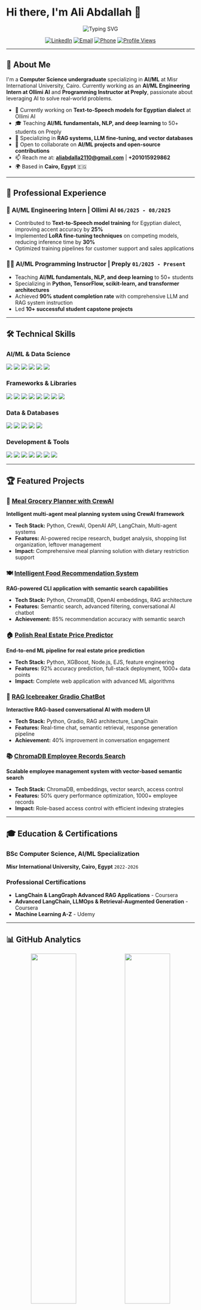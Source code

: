 # Hi there, I'm Ali Abdallah 👋

<div align="center">
  <img src="https://readme-typing-svg.herokuapp.com?font=Fira+Code&size=24&duration=3000&pause=1000&color=00D4AA&center=true&vCenter=true&width=600&height=60&lines=Computer+Science+%26+AI%2FML+Student;AI%2FML+Engineering+Intern+%40+Ollimi+AI;Programming+Instructor+%40+Preply;Building+Intelligent+Solutions;Always+Learning+%26+Growing" alt="Typing SVG" />
</div>

<div align="center">
  
[![LinkedIn](https://img.shields.io/badge/LinkedIn-0077B5?style=for-the-badge&logo=linkedin&logoColor=white)](https://www.linkedin.com/in/ali-abdallah-b5ba792b6/)
[![Email](https://img.shields.io/badge/Email-D14836?style=for-the-badge&logo=gmail&logoColor=white)](mailto:aliabdalla2110@gmail.com)
[![Phone](https://img.shields.io/badge/Phone-25D366?style=for-the-badge&logo=whatsapp&logoColor=white)](tel:+201015929862)
[![Profile Views](https://komarev.com/ghpvc/?username=AliAbdallah21&color=brightgreen&style=for-the-badge)](https://github.com/AliAbdallah21)

</div>

---

## 🚀 About Me

I'm a **Computer Science undergraduate** specializing in **AI/ML** at Misr International University, Cairo. Currently working as an **AI/ML Engineering Intern at Ollimi AI** and **Programming Instructor at Preply**, passionate about leveraging AI to solve real-world problems.

- 🔭 Currently working on **Text-to-Speech models for Egyptian dialect** at Ollimi AI
- 🎓 Teaching **AI/ML fundamentals, NLP, and deep learning** to 50+ students on Preply
- 🌱 Specializing in **RAG systems, LLM fine-tuning, and vector databases**
- 👯 Open to collaborate on **AI/ML projects and open-source contributions**
- 📫 Reach me at: **aliabdalla2110@gmail.com** | **+201015929862**
- 🌍 Based in **Cairo, Egypt** 🇪🇬

---

## 💼 Professional Experience

### 🤖 AI/ML Engineering Intern | **Ollimi AI** `06/2025 - 08/2025`
- Contributed to **Text-to-Speech model training** for Egyptian dialect, improving accent accuracy by **25%**
- Implemented **LoRA fine-tuning techniques** on competing models, reducing inference time by **30%**
- Optimized training pipelines for customer support and sales applications

### 👨‍🏫 AI/ML Programming Instructor | **Preply** `01/2025 - Present`
- Teaching **AI/ML fundamentals, NLP, and deep learning** to 50+ students
- Specializing in **Python, TensorFlow, scikit-learn, and transformer architectures**
- Achieved **90% student completion rate** with comprehensive LLM and RAG system instruction
- Led **10+ successful student capstone projects**

---

## 🛠️ Technical Skills

### **AI/ML & Data Science**
<div align="left">
  <img src="https://img.shields.io/badge/Machine_Learning-FF6F00?style=for-the-badge&logo=tensorflow&logoColor=white" />
  <img src="https://img.shields.io/badge/Deep_Learning-FF6F00?style=for-the-badge&logo=pytorch&logoColor=white" />
  <img src="https://img.shields.io/badge/NLP-4285F4?style=for-the-badge&logo=google&logoColor=white" />
  <img src="https://img.shields.io/badge/Computer_Vision-00599C?style=for-the-badge&logo=opencv&logoColor=white" />
  <img src="https://img.shields.io/badge/LLM_Fine_tuning-FF6B35?style=for-the-badge" />
  <img src="https://img.shields.io/badge/RAG_Systems-2E8B57?style=for-the-badge" />
</div>

### **Frameworks & Libraries**
<div align="left">
  <img src="https://img.shields.io/badge/Python-3776AB?style=for-the-badge&logo=python&logoColor=white" />
  <img src="https://img.shields.io/badge/TensorFlow-FF6F00?style=for-the-badge&logo=tensorflow&logoColor=white" />
  <img src="https://img.shields.io/badge/PyTorch-EE4C2C?style=for-the-badge&logo=pytorch&logoColor=white" />
  <img src="https://img.shields.io/badge/scikit--learn-F7931E?style=for-the-badge&logo=scikit-learn&logoColor=white" />
  <img src="https://img.shields.io/badge/Hugging_Face-FFD21E?style=for-the-badge&logo=huggingface&logoColor=black" />
  <img src="https://img.shields.io/badge/LangChain-1C3C3C?style=for-the-badge" />
  <img src="https://img.shields.io/badge/LlamaIndex-000000?style=for-the-badge" />
  <img src="https://img.shields.io/badge/OpenAI_API-412991?style=for-the-badge&logo=openai&logoColor=white" />
</div>

### **Data & Databases**
<div align="left">
  <img src="https://img.shields.io/badge/ChromaDB-FF6B35?style=for-the-badge" />
  <img src="https://img.shields.io/badge/FAISS-0467DF?style=for-the-badge" />
  <img src="https://img.shields.io/badge/PostgreSQL-316192?style=for-the-badge&logo=postgresql&logoColor=white" />
  <img src="https://img.shields.io/badge/MongoDB-47A248?style=for-the-badge&logo=mongodb&logoColor=white" />
  <img src="https://img.shields.io/badge/Docker-2496ED?style=for-the-badge&logo=docker&logoColor=white" />
</div>

### **Development & Tools**
<div align="left">
  <img src="https://img.shields.io/badge/JavaScript-F7DF1E?style=for-the-badge&logo=javascript&logoColor=black" />
  <img src="https://img.shields.io/badge/React-20232A?style=for-the-badge&logo=react&logoColor=61DAFB" />
  <img src="https://img.shields.io/badge/Node.js-43853D?style=for-the-badge&logo=node.js&logoColor=white" />
  <img src="https://img.shields.io/badge/C++-00599C?style=for-the-badge&logo=cplusplus&logoColor=white" />
  <img src="https://img.shields.io/badge/Java-ED8B00?style=for-the-badge&logo=java&logoColor=white" />
  <img src="https://img.shields.io/badge/Git-F05032?style=for-the-badge&logo=git&logoColor=white" />
  <img src="https://img.shields.io/badge/Linux-FCC624?style=for-the-badge&logo=linux&logoColor=black" />
</div>

---

## 🏆 Featured Projects

### 🎯 [Meal Grocery Planner with CrewAI](https://github.com/AliAbdallah21/Meal-Grocery-Planner-with-CrewAI)
**Intelligent multi-agent meal planning system using CrewAI framework**
- **Tech Stack:** Python, CrewAI, OpenAI API, LangChain, Multi-agent systems
- **Features:** AI-powered recipe research, budget analysis, shopping list organization, leftover management
- **Impact:** Comprehensive meal planning solution with dietary restriction support

### 🍽️ [Intelligent Food Recommendation System](https://github.com/AliAbdallah21/Food-Recommendation-System)
**RAG-powered CLI application with semantic search capabilities**
- **Tech Stack:** Python, ChromaDB, OpenAI embeddings, RAG architecture
- **Features:** Semantic search, advanced filtering, conversational AI chatbot
- **Achievement:** 85% recommendation accuracy with semantic search

### 🏠 [Polish Real Estate Price Predictor](https://github.com/AliAbdallah21/Polish-Real-Estate-Predictor)
**End-to-end ML pipeline for real estate price prediction**
- **Tech Stack:** Python, XGBoost, Node.js, EJS, feature engineering
- **Features:** 92% accuracy prediction, full-stack deployment, 1000+ data points
- **Impact:** Complete web application with advanced ML algorithms

### 🤖 [RAG Icebreaker Gradio ChatBot](https://github.com/AliAbdallah21/RAG-Icebreaker-Gradio-ChatBot)
**Interactive RAG-based conversational AI with modern UI**
- **Tech Stack:** Python, Gradio, RAG architecture, LangChain
- **Features:** Real-time chat, semantic retrieval, response generation pipeline
- **Achievement:** 40% improvement in conversation engagement

### 📚 [ChromaDB Employee Records Search](https://github.com/AliAbdallah21/ChromaDB-Employee-Records-Search)
**Scalable employee management system with vector-based semantic search**
- **Tech Stack:** ChromaDB, embeddings, vector search, access control
- **Features:** 50% query performance optimization, 1000+ employee records
- **Impact:** Role-based access control with efficient indexing strategies

---

## 🎓 Education & Certifications

### **BSc Computer Science, AI/ML Specialization**
**Misr International University, Cairo, Egypt** `2022-2026`

### **Professional Certifications**
- **LangChain & LangGraph Advanced RAG Applications** - Coursera
- **Advanced LangChain, LLMOps & Retrieval-Augmented Generation** - Coursera  
- **Machine Learning A-Z** - Udemy

---

## 📊 GitHub Analytics

<div align="center">
  
  <img width="49%" src="https://github-readme-stats.vercel.app/api?username=AliAbdallah21&show_icons=true&theme=tokyonight&hide_border=true&count_private=true&include_all_commits=true" />
  <img width="49%" src="https://github-readme-streak-stats.herokuapp.com/?user=AliAbdallah21&theme=tokyonight&hide_border=true" />
  
</div>

<div align="center">
  <img width="60%" src="https://github-readme-stats.vercel.app/api/top-langs/?username=AliAbdallah21&layout=compact&theme=tokyonight&hide_border=true&langs_count=12" />
</div>

<div align="center">
  <img src="https://github-profile-summary-cards.vercel.app/api/cards/profile-details?username=AliAbdallah21&theme=tokyonight" />
</div>

---

## 🏅 GitHub Trophies

<div align="center">
  
<!-- Primary Trophy Display -->
<picture>
  <source media="(prefers-color-scheme: dark)" srcset="https://github-profile-trophy.vercel.app/?username=AliAbdallah21&theme=onedark&no-frame=true&no-bg=false&margin-w=4&row=2&column=4">
  <img alt="GitHub Trophies" src="https://github-profile-trophy.vercel.app/?username=AliAbdallah21&theme=flat&no-frame=true&no-bg=false&margin-w=4&row=2&column=4">
</picture>

<!-- Alternative Trophy Display (Backup) -->
<details>
<summary>🏆 Alternative Trophy View</summary>
<br>

![Trophy](https://github-profile-trophy.vercel.app/?username=AliAbdallah21&theme=algolia&no-frame=true&no-bg=false&margin-w=4&row=1&column=7)

![Trophy](https://github-profile-trophy.vercel.app/?username=AliAbdallah21&theme=discord&no-frame=true&no-bg=false&margin-w=4&row=1&column=7)

</details>

</div>

---

## 📈 Contribution Graph

<div align="center">
  <img src="https://github-readme-activity-graph.vercel.app/graph?username=AliAbdallah21&bg_color=1a1b27&color=38bdae&line=70a5fd&point=bf91f3&area=true&hide_border=true" />
</div>

---

## 🎯 Current Focus Areas

```python
class AliAbdallah:
    def __init__(self):
        self.name = "Ali Abdallah"
        self.role = "AI/ML Student & Engineer"
        self.location = "Cairo, Egypt"
        
    def current_work(self):
        return [
            "AI/ML Engineering Intern @ Ollimi AI",
            "Programming Instructor @ Preply",
            "Advanced RAG Systems Development",
            "LLM Fine-tuning & Model Optimization"
        ]
    
    def skills(self):
        return {
            "AI/ML": ["Deep Learning", "NLP", "Computer Vision", "LLM Fine-tuning"],
            "Frameworks": ["TensorFlow", "PyTorch", "LangChain", "Hugging Face"],
            "Databases": ["ChromaDB", "FAISS", "PostgreSQL", "MongoDB"],
            "Languages": ["Python", "JavaScript", "C++", "Java"]
        }
    
    def goals_2025(self):
        return [
            "Master advanced RAG architectures",
            "Contribute to open-source AI projects",
            "Complete AI/ML specialization degree",
            "Build production-ready ML applications"
        ]
```

---


## 🤝 Let's Connect & Collaborate

<div align="center">

I'm always interested in collaborating on innovative AI/ML projects and contributing to open-source initiatives. Whether you're working on cutting-edge research, building practical applications, or just want to discuss the latest in AI technology, feel free to reach out!

**📧 Email:** [aliabdalla2110@gmail.com](mailto:aliabdalla2110@gmail.com)  
**📱 Phone:** [+201015929862](tel:+201015929862)  
**💼 LinkedIn:** [ali-abdallah-b5ba792b6](https://www.linkedin.com/in/ali-abdallah-b5ba792b6/)  
**🌐 Portfolio:** Coming Soon!

</div>

---

## 💡 Quote

> *"The best way to predict the future is to create it through code and AI."*

---

<div align="center">
  
### ⭐ *Thanks for visiting! Feel free to star ⭐ any repositories you find interesting!* ⭐
  
</div>

---

<div align="center">
  <img src="https://raw.githubusercontent.com/platane/platane/output/github-contribution-grid-snake-dark.svg" />
</div>

